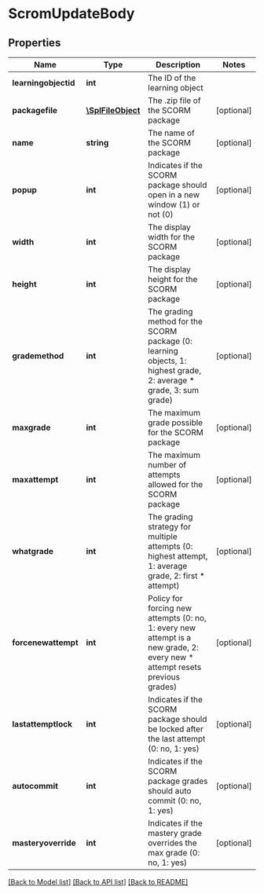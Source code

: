 # ScromUpdateBody

## Properties
Name | Type | Description | Notes
------------ | ------------- | ------------- | -------------
**learningobjectid** | **int** | The ID of the learning object | 
**packagefile** | [**\SplFileObject**](\SplFileObject.md) | The .zip file of the SCORM package | [optional] 
**name** | **string** | The name of the SCORM package | [optional] 
**popup** | **int** | Indicates if the SCORM package should open in a new window (1) or not (0) | [optional] 
**width** | **int** | The display width for the SCORM package | [optional] 
**height** | **int** | The display height for the SCORM package | [optional] 
**grademethod** | **int** | The grading method for the SCORM package (0: learning objects, 1: highest grade, 2: average      *                     grade, 3: sum grade) | [optional] 
**maxgrade** | **int** | The maximum grade possible for the SCORM package | [optional] 
**maxattempt** | **int** | The maximum number of attempts allowed for the SCORM package | [optional] 
**whatgrade** | **int** | The grading strategy for multiple attempts (0: highest attempt, 1: average grade, 2: first      *                     attempt) | [optional] 
**forcenewattempt** | **int** | Policy for forcing new attempts (0: no, 1: every new attempt is a new grade, 2: every new      *                     attempt resets previous grades) | [optional] 
**lastattemptlock** | **int** | Indicates if the SCORM package should be locked after the last attempt (0: no, 1: yes) | [optional] 
**autocommit** | **int** | Indicates if the SCORM package grades should auto commit (0: no, 1: yes) | [optional] 
**masteryoverride** | **int** | Indicates if the mastery grade overrides the max grade (0: no, 1: yes) | [optional] 

[[Back to Model list]](../../README.md#documentation-for-models) [[Back to API list]](../../README.md#documentation-for-api-endpoints) [[Back to README]](../../README.md)

